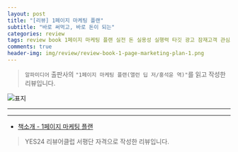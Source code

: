 ```yaml
---  
layout: post  
title: "[리뷰] 1페이지 마케팅 플랜"  
subtitle: "바로 써먹고, 바로 돈이 되는"  
categories: review  
tags: review book 1페이지 마케팅 플랜 실전 돈 실용성 실행력 타깃 광고 잠재고객 관심고객 신뢰 경험 팬 생애가치 추천시스템   
comments: true  
header-img: img/review/review-book-1-page-marketing-plan-1.png
---  
```

  
> `알파미디어` 출판사의 `"1페이지 마케팅 플랜(앨런 딥 저/홍석윤 역)"`를 읽고 작성한 리뷰입니다.  

![표지](https://theorydb.github.io/assets/img/review/review-book-1-page-marketing-plan-1.png)  

---

> 

---

* [책소개 - 1페이지 마케팅 플랜](http://www.yes24.com/Product/Goods/116413780)

> YES24 리뷰어클럽 서평단 자격으로 작성한 리뷰입니다.